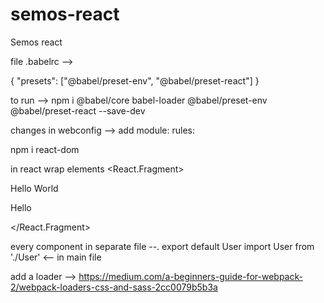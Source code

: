 # semos-react
 Semos react


file .babelrc --> 


{
    "presets": ["@babel/preset-env", "@babel/preset-react"]
}
 
to run --> npm i @babel/core babel-loader @babel/preset-env @babel/preset-react --save-dev

changes in webconfig --> add module: rules:

npm i react-dom

in react wrap elements <React.Fragment>
            <div>Hello World</div>
            <p>Hello</p>
        </React.Fragment>

every component in separate file --. export default User
import User from './User' <-- in main file

add a loader -->
https://medium.com/a-beginners-guide-for-webpack-2/webpack-loaders-css-and-sass-2cc0079b5b3a